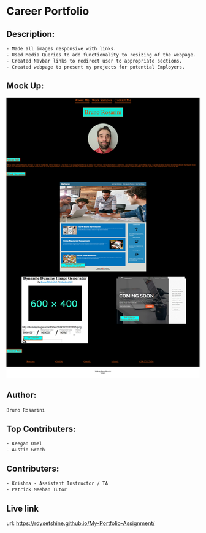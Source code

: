 # Career Portfolio

## Description:
```
- Made all images responsive with links.
- Used Media Queries to add functionality to resizing of the webpage.
- Created Navbar links to redirect user to appropriate sections.
- Created webpage to present my projects for potential Employers. 
```
## Mock Up:

![Screenshot of My App](assets/images/Full%20Portfolio%20Page.png)

## Author: 
```
Bruno Rosarini 
 ```
## Top Contributers:
```
- Keegan Omel
- Austin Grech
```
## Contributers:
```
- Krishna - Assistant Instructor / TA
- Patrick Meehan Tutor
```
## Live link 

url: https://rdysetshine.github.io/My-Portfolio-Assignment/
